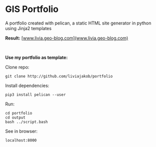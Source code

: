 # GIS Portfolio
A portfolio created with pelican, a static HTML site generator in python using Jinja2 templates

**Result:** [www.livia.geo-blog.com](www.livia.geo-blog.com)

&nbsp;

**Use my portfolio as template:**

Clone repo:

```git clone http://github.com/liviajakob/portfolio```

Install dependencies:

```pip3 install pelican --user```

Run:

```cd portfolio
cd portfolio
cd output
bash ../script.bash
```

See in browser:

```localhost:8000```
